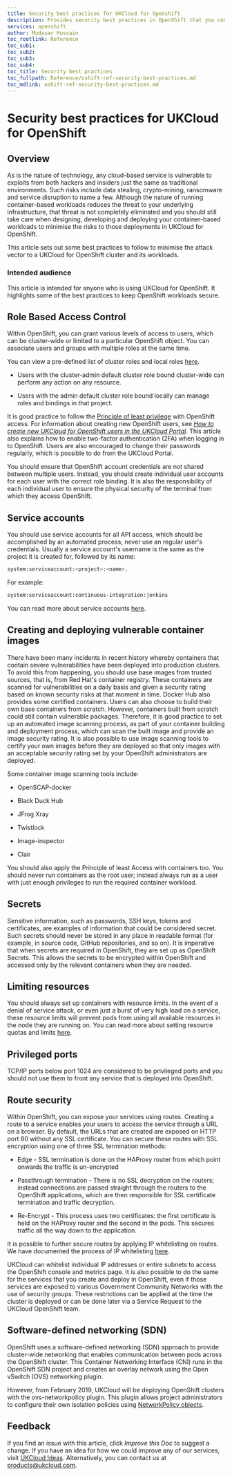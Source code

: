 ```yaml
---
title: Security best practices for UKCloud for Openshift
description: Provides security best practices in OpenShift that you could follow to keep the risk of attack to your UKCloud OpenShift deployment to a minimum 
services: openshift
author: Mudasar Hussain
toc_rootlink: Reference
toc_sub1: 
toc_sub2:
toc_sub3:
toc_sub4:
toc_title: Security best practices
toc_fullpath: Reference/oshift-ref-security-best-practices.md
toc_mdlink: oshift-ref-security-best-practices.md
---
```


# Security best practices for UKCloud for OpenShift

## Overview

As is the nature of technology, any cloud-based service is vulnerable to exploits from both hackers and insiders just the same as traditional environments. Such risks include data stealing, crypto-mining, ransomware and service disruption to name a few. Although the nature of running container-based workloads reduces the threat to your underlying infrastructure, that threat is not completely eliminated and you should still take care when designing, developing and deploying your container-based workloads to minimise the risks to those deployments in UKCloud for OpenShift.

This article sets out some best practices to follow to minimise the attack vector to a UKCloud for OpenShift cluster and its workloads.

### Intended audience

This article is intended for anyone who is using UKCloud for OpenShift. It highlights some of the best practices to keep OpenShift workloads secure.

## Role Based Access Control

Within OpenShift, you can grant various levels of access to users, which can be cluster-wide or limited to a particular OpenShift object. You can associate users and groups with multiple roles at the same time.

You can view a pre-defined list of cluster roles and local roles [here](https://docs.openshift.com/container-platform/3.11/architecture/additional_concepts/authorization.html#roles).

 - Users with the cluster-admin default cluster role bound cluster-wide can perform any action on any resource.

 - Users with the admin default cluster role bound locally can manage roles and bindings in that project.

It is good practice to follow the [Principle of least privilege](https://en.wikipedia.org/wiki/Principle_of_least_privilege) with OpenShift access. For information about creating new OpenShift users, see [*How to create new UKCloud for OpenShift users in the UKCloud Portal*](oshift-how-create-users.md). This article also explains how to enable two-factor authentication (2FA) when logging in to OpenShift. Users are also encouraged to change their passwords regularly, which is possible to do from the UKCloud Portal.

You should ensure that OpenShift account credentials are not shared between multiple users. Instead, you should create individual user accounts for each user with the correct role binding. It is also the responsibility of each individual user to ensure the physical security of the terminal from which they access OpenShift.

## Service accounts

You should use service accounts for all API access, which should be accomplished by an automated process; never use an regular user's credentials. Usually a service account's username is the same as the project it is created for, followed by its name:

```bash
system:serviceaccount:<project>:<name>. 
```

For example:

```bash
system:serviceaccount:continuous-integration:jenkins
```

You can read more about service accounts [here](https://docs.openshift.com/container-platform/3.11/dev_guide/service_accounts.html).

## Creating and deploying vulnerable container images

There have been many incidents in recent history whereby containers that contain severe vulnerabilities have been deployed into production clusters. To avoid this from happening, you should use base images from trusted sources, that is, from Red Hat's container registry. These containers are scanned for vulnerabilities on a daily basis and given a security rating based on known security risks at that moment in time. Docker Hub also provides some certified containers. Users can also choose to build their own base containers from scratch. However, containers built from scratch could still contain vulnerable packages. Therefore, it is good practice to set up an automated image scanning process, as part of your container building and deployment process, which can scan the built image and provide an image security rating. It is also possible to use image scanning tools to certify your own images before they are deployed so that only images with an acceptable security rating set by your OpenShift administrators are deployed.

Some container image scanning tools include:

  -  OpenSCAP-docker

  -  Black Duck Hub

  -  JFrog Xray

  -  Twistlock

  -  Image-inspector

  -  Clair

You should also apply the Principle of least Access with containers too. You should never run containers as the root user; instead always run as a user with just enough privileges to run the required container workload.

## Secrets

Sensitive information, such as passwords, SSH keys, tokens and certificates, are examples of information that could be considered secret. Such secrets should never be stored in any place in readable format (for example, in source code, GitHub repositories, and so on). It is imperative that when secrets are required in OpenShift, they are set up as OpenShift Secrets. This allows the secrets to be encrypted within OpenShift and accessed only by the relevant containers when they are needed.

## Limiting resources

You should always set up containers with resource limits. In the event of a denial of service attack, or even just a burst of very high load on a service, these resource limits will prevent pods from using all available resources in the node they are running on. You can read more about setting resource quotas and limits [here](https://docs.openshift.com/container-platform/3.11/dev_guide/compute_resources.html).

## Privileged ports

TCP/IP ports below port 1024 are considered to be privileged ports and you should not use them to front any service that is deployed into OpenShift.

## Route security

Within OpenShift, you can expose your services using routes. Creating a route to a service enables your users to access the service through a URL on a browser. By default, the URLs that are created are exposed on HTTP port 80 without any SSL certificate. You can secure these routes with SSL encryption using one of three SSL termination methods:

 - Edge - SSL termination is done on the HAProxy router from which point onwards the traffic is un-encrypted

 - Passthrough termination - There is no SSL decryption on the routers; instead connections are passed straight through the routers to the OpenShift applications, which are then responsible for SSL certificate termination and traffic decryption.

 - Re-Encrypt - This process uses two certificates: the first certificate is held on the HAProxy router and the second in the pods. This secures traffic all the way down to the application.

It is possible to further secure routes by applying IP whitelisting on routes. We have documented the process of IP whitelisting [here](oshift-how-restrict-access-to-openshift-routes-by-ip-address.md).

UKCloud can whitelist individual IP addresses or entire subnets to access the OpenShift console and metrics page. It is also possible to do the same for the services that you create and deploy in OpenShift, even if those services are exposed to various Government Community Networks with the use of security groups. These restrictions can be applied at the time the cluster is deployed or can be done later via a Service Request to the UKCloud OpenShift team.

## Software-defined networking (SDN)

OpenShift uses a software-defined networking (SDN) approach to provide cluster-wide networking that enables communication between pods across the OpenShift cluster. This Container Networking Interface (CNI) runs in the OpenShift SDN project and creates an overlay network using the Open vSwitch (OVS) networking plugin.

However, from February 2019, UKCloud will be deploying OpenShift clusters with the ovs-networkpolicy plugin. This plugin allows project administrators to configure their own isolation policies using [NetworkPolicy objects](https://docs.openshift.com/container-platform/3.6/admin_guide/managing_networking.html#admin-guide-networking-networkpolicy).


## Feedback
If you find an issue with this article, click *Improve this Doc* to suggest a change. If you have an idea for how we could improve any of our services, visit [UKCloud Ideas](https://ideas.ukcloud.com/). Alternatively, you can contact us at <products@ukcloud.com>.
